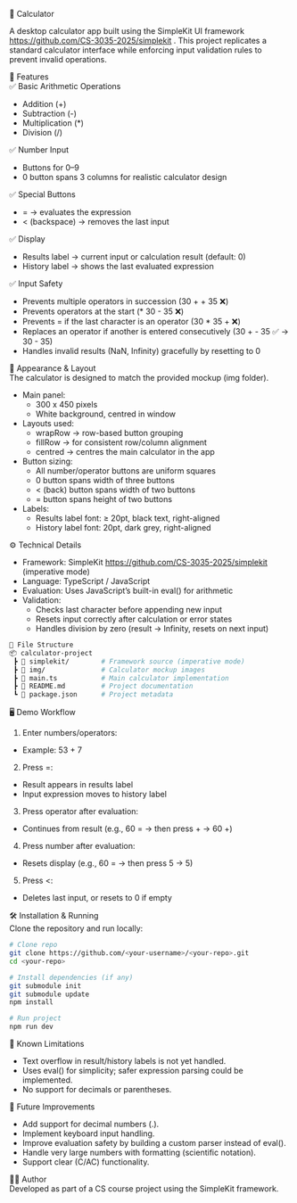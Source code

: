 📱 Calculator

A desktop calculator app built using the SimpleKit UI framework https://github.com/CS-3035-2025/simplekit .
  This project replicates a standard calculator interface while enforcing input validation rules to prevent invalid operations.

🚀 Features  
✅ Basic Arithmetic Operations
- Addition (+)
- Subtraction (-)
- Multiplication (*)
- Division (/)

✅ Number Input
- Buttons for 0–9
- 0 button spans 3 columns for realistic calculator design

✅ Special Buttons
- = → evaluates the expression
- < (backspace) → removes the last input

✅ Display
- Results label → current input or calculation result (default: 0)
- History label → shows the last evaluated expression

✅ Input Safety
- Prevents multiple operators in succession (30 + + 35 ❌)
- Prevents operators at the start (* 30 - 35 ❌)
- Prevents = if the last character is an operator (30 * 35 + ❌)
- Replaces an operator if another is entered consecutively (30 + - 35 ✅ → 30 - 35)
- Handles invalid results (NaN, Infinity) gracefully by resetting to 0

🎨 Appearance & Layout  
The calculator is designed to match the provided mockup (img folder).
- Main panel:
  - 300 x 450 pixels
  - White background, centred in window
- Layouts used:
  - wrapRow → row-based button grouping
  - fillRow → for consistent row/column alignment
  - centred → centres the main calculator in the app
- Button sizing:
  - All number/operator buttons are uniform squares
  - 0 button spans width of three buttons
  - < (back) button spans width of two buttons
  - = button spans height of two buttons
- Labels:
  - Results label font: ≥ 20pt, black text, right-aligned
  - History label font: 20pt, dark grey, right-aligned

⚙️ Technical Details
- Framework: SimpleKit https://github.com/CS-3035-2025/simplekit (imperative mode)
- Language: TypeScript / JavaScript
- Evaluation: Uses JavaScript’s built-in eval() for arithmetic
- Validation:
  - Checks last character before appending new input
  - Resets input correctly after calculation or error states
  - Handles division by zero (result → Infinity, resets on next input)

``` bash
📂 File Structure
📦 calculator-project
 ┣ 📂 simplekit/        # Framework source (imperative mode)
 ┣ 📂 img/              # Calculator mockup images
 ┣ 📜 main.ts           # Main calculator implementation
 ┣ 📜 README.md         # Project documentation
 ┗ 📜 package.json      # Project metadata
```
🖥️ Demo Workflow
1. Enter numbers/operators:
  - Example: 53 + 7
2. Press =:
  - Result appears in results label
  - Input expression moves to history label
3. Press operator after evaluation:
  - Continues from result (e.g., 60 = → then press + → 60 +)
4. Press number after evaluation:
  - Resets display (e.g., 60 = → then press 5 → 5)
5. Press <:
  - Deletes last input, or resets to 0 if empty

🛠️ Installation & Running  
Clone the repository and run locally:
``` bash
# Clone repo
git clone https://github.com/<your-username>/<your-repo>.git
cd <your-repo>

# Install dependencies (if any)
git submodule init
git submodule update
npm install

# Run project
npm run dev
```
🧪 Known Limitations
- Text overflow in result/history labels is not yet handled.
- Uses eval() for simplicity; safer expression parsing could be implemented.
- No support for decimals or parentheses.

🌟 Future Improvements
- Add support for decimal numbers (.).
- Implement keyboard input handling.
- Improve evaluation safety by building a custom parser instead of eval().
- Handle very large numbers with formatting (scientific notation).
- Support clear (C/AC) functionality.

👨‍💻 Author  
Developed as part of a CS course project using the SimpleKit framework.